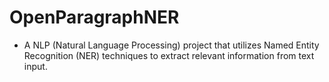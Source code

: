 # OpenParagraphNER
- A NLP (Natural Language Processing) project that utilizes Named Entity Recognition (NER) techniques to extract relevant information from text input.